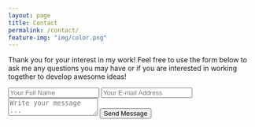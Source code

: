 ```yaml
---
layout: page
title: Contact
permalink: /contact/
feature-img: "img/color.png"
---
```


Thank you for your interest in my work! Feel free to use the form below to ask me any questions you may have or if you are interested in working together to develop awesome ideas!


<form action="php/send_email.php" method="post">
  <!-- the redirect_to is optional, the form will redirect to the referrer on submission -->
  <input type='hidden' name='redirect_to' value='https://github.com/apmansur' >
  <input type='text' name='name' placeholder='Your Full Name' />
  <input type='email' name='email' placeholder='Your E-mail Address' />
  <textarea name='message' placeholder='Write your message ...'></textarea>
  <input type='submit' value='Send Message' />
</form>
